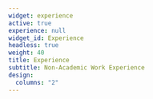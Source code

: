 ```yaml
---
widget: experience
active: true
experience: null
widget_id: Experience
headless: true
weight: 40
title: Experience
subtitle: Non-Academic Work Experience
design:
  columns: "2"
---
```

